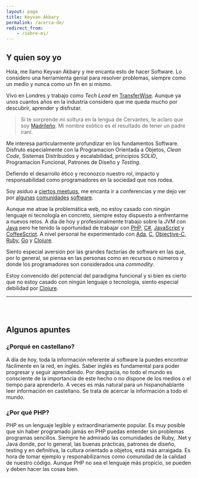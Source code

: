 ```yaml
---
layout: page
title: Keyvan Akbary
permalink: /acerca-de/
redirect_from:
    - /sobre-mi/
---
```


## Y quien soy yo

Hola, me llamo Keyvan Akbary y me encanta esto de hacer Software. Lo considero una herramienta genial para resolver problemas, siempre como un medio y nunca como un fin en si mismo.

Vivo en Londres y trabajo como _Tech Lead_ en [TransferWise](https://transferwise.com/). Aunque ya unos cuantos años en la industria considero que me queda mucho por descubrir, aprender y disfrutar.

> Si te sorprende mi soltura en la lengua de Cervantes, te aclaro que soy [Madrileño](http://en.wikipedia.org/wiki/Madrid). Mi nombre exótico es el resultado de tener un padre iraní.

Me interesa particularmente profundizar en los fundamentos Software. Disfruto especialmente con la Programacion Orientada a Objetos, _Clean Code_, Sistemas Distribuidos y escalabilidad, principios _SOLID_, Programacion Funcional, Patrones de Diseño y _Testing_.

Defiendo el desarrollo ético y reconozco nuestro rol, impacto y responsabilidad como programadores en la sociedad que nos rodea.

Soy asiduo a [ciertos meetups](http://www.meetup.com/members/14344456/), me encanta ir a conferencias y me dejo ver por [algunas](https://groups.google.com/forum/#!forum/clean-code-discussion) [comunidades](https://groups.google.com/forum/#!forum/symfony_madrid) [software](https://groups.google.com/forum/#!forum/dddinphp).

Aunque me atrae la problemática web, no estoy casado con ningún lenguaje ni tecnología en concreto, siempre estoy dispuesto a enfrentarme a nuevos retos. A día de hoy y profesionalmente trabajo sobre la JVM con [Java](http://en.wikipedia.org/wiki/Java_(programming_language)) pero he tenido la oportunidad de trabajar con [PHP](http://en.wikipedia.org/wiki/PHP), [C#](http://en.wikipedia.org/wiki/C_Sharp_(programming_language)), [JavaScript](http://en.wikipedia.org/wiki/JavaScript) y [CoffeeScript](http://en.wikipedia.org/wiki/CoffeeScript). A nivel personal he experimentado con [Ada](http://en.wikipedia.org/wiki/Ada_(programming_language)), [C](http://en.wikipedia.org/wiki/C_(programming_language)), [Objective-C](http://en.wikipedia.org/wiki/Objective-C), [Ruby](http://en.wikipedia.org/wiki/Ruby_(Programming_Language)), [Go](http://en.wikipedia.org/wiki/Go_(programming_language)) y [Clojure](http://en.wikipedia.org/wiki/Clojure).

Siento especial aversión por las grandes factorías de software en las que, por lo general, se piensa en las personas como en recursos o números y donde los programadores son considerados una *commodity*.

Estoy convencido del potencial del paradigma funcional y si bien es cierto que no estoy casado con ningún lenguaje o tecnología, siento especial debilidad por [Clojure](http://clojure.org/).

---
<div class="social-links">
    <a href="https://twitter.com/keyvanakbary" class="social twitter" title="Twitter"><i class="icon-twitter"></i></a>
    <a href="http://www.linkedin.com/in/keyvanakbary" class="social linkedin" title="Linkedin"><i class="icon-linkedin"></i></a>
    <a href="https://github.com/keyvanakbary" class="social github" title="Github"><i class="icon-github-alt"></i></a>
    <script>document.write('<a href="\u006D\u0061'+'ilto\u003Am\u0065\u0040\u006bey\u0076\u0061'+'\u006e\u0061\u006b\u0062\u0061\u0072\u0079\u002e'+'\u0063\u006fm" class="social mail" title="Email"><i class="icon-comments"></i></a>')</script>
</div>

<br><br>

## Algunos apuntes

### ¿Porqué en castellano?
A día de hoy, toda la información referente al software la puedes encontrar fácilmente en la red, en inglés. Saber inglés es fundamental para poder progresar y seguir aprendiendo. Por desgracia, no todo el mundo es consciente de la importancia de este hecho o no dispone de los medios o el tiempo para aprenderlo. A veces es más natural para un hispanohablante leer información en castellano. Se trata de acercar la información a todo el mundo.

### ¿Por qué PHP?
PHP es un lenguaje legible y extraordinariamente popular. Es muy posible que sin haber programado jamás en PHP puedas entender sin problemas programas sencillos. Siempre he admirado las comunidades de Ruby, .Net y Java donde, por lo general, las buenas prácticas, patrones de diseño, testing y en definitiva, la cultura orientado a objetos, está más arraigada. Es hora de tomar ejemplo y responabilizarnos como comunidad de la calidad de nuestro código. Aunque PHP no sea el lenguaje más propicio, se pueden y deben hacer las cosas bien.
